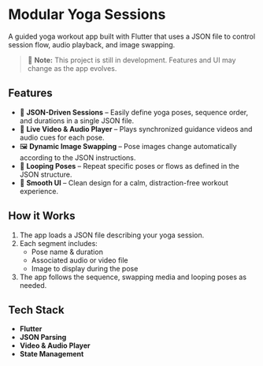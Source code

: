 # Modular Yoga Sessions

A guided yoga workout app built with Flutter that uses a JSON file to control session flow, audio playback, and image swapping.
> 🚧 **Note:** This project is still in development. Features and UI may change as the app evolves.
## Features
- 🧘 **JSON-Driven Sessions** – Easily define yoga poses, sequence order, and durations in a single JSON file.  
- 🎥 **Live Video & Audio Player** – Plays synchronized guidance videos and audio cues for each pose.  
- 🖼 **Dynamic Image Swapping** – Pose images change automatically according to the JSON instructions.  
- 🔄 **Looping Poses** – Repeat specific poses or flows as defined in the JSON structure.  
- 🎨 **Smooth UI** – Clean design for a calm, distraction-free workout experience.

## How it Works
1. The app loads a JSON file describing your yoga session.  
2. Each segment includes:
   - Pose name & duration
   - Associated audio or video file
   - Image to display during the pose  
3. The app follows the sequence, swapping media and looping poses as needed.  

## Tech Stack
- **Flutter**
- **JSON Parsing**
- **Video & Audio Player**
- **State Management**
